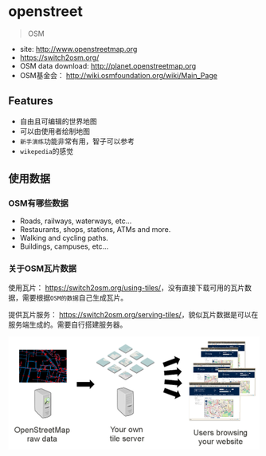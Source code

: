 # openstreet

> OSM

* site: <http://www.openstreetmap.org>
* <https://switch2osm.org/>
* OSM data download: <http://planet.openstreetmap.org>
* OSM基金会： <http://wiki.osmfoundation.org/wiki/Main_Page>


## Features

* 自由且可编辑的世界地图
* 可以由使用者绘制地图
* `新手演练`功能非常有用，智子可以参考
* `wikepedia`的感觉



## 使用数据


### OSM有哪些数据

* Roads, railways, waterways, etc...
* Restaurants, shops, stations, ATMs and more.
* Walking and cycling paths.
* Buildings, campuses, etc...



### 关于OSM瓦片数据

使用瓦片： <https://switch2osm.org/using-tiles/>，没有直接下载可用的瓦片数据，需要根据`OSM的数据`自己生成瓦片。

提供瓦片服务： <https://switch2osm.org/serving-tiles/>，貌似瓦片数据是可以在服务端生成的。需要自行搭建服务器。

 <img src="./img/serving-tiles.png">



